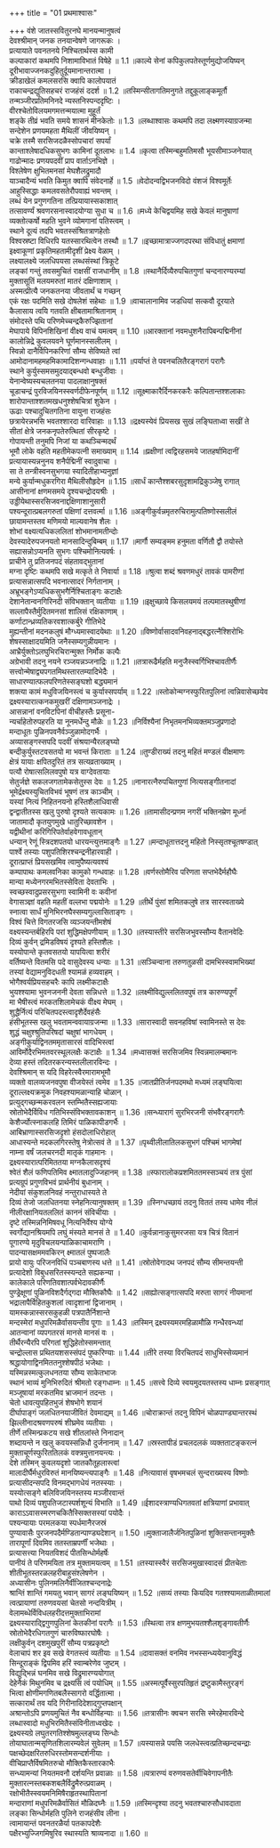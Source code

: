 +++
title = "01 प्रथमाश्वासः"

+++
वंशे जातस्सवितुरनघे मानयन्मानुषत्वं  
देवश्श्रीमान् जनक तनयान्वेषणे जागरूकः ।  
प्रत्यायाते पवनतनये निश्चितार्थस्स कामी  
कल्पाकारां कथमपि निशामाविभातं विषेहे ॥ 1.1 ॥काल्ये सेनां कपिकुलपतेस्तूर्णमुद्योजयिष्यन्  
दूरीभावाज्जनकदुहितुर्दूयमानान्तरात्मा ।  
क्रीडाखेलं कमलसरसि क्वापि कालोपयातं  
राकाचन्द्रद्युतिसहचरं राजहंसं ददर्श ॥ 1.2 ॥तस्मिन्सीतागतिमनुगते तद्दुकूलाङ्कमूर्तौ  
तन्मञ्जीरप्रतिमनिनदे न्यस्तनिस्पन्ददृष्टिः ।  
वीरश्चेतोविलयमगमत्तन्मयात्मा मुहूर्तं  
शङ्के तीव्रं भवति समये शासनं मीनकेतोः ॥ 1.3 ॥लब्धाश्वासः कथमपि तदा लक्ष्मणस्याग्रजन्मा  
सन्देशेन प्रणयमहता मैथिलीं जीवयिष्यन् ।  
चक्रे तस्मै सरसिजदळैस्सोपचारां सपर्यां  
कान्ताश्लेषादधिकसुभगः कामिनां दूतलाभः ॥ 1.4 ॥कृत्वा तस्मिन्बहुमतिमसौ भूयसीमाञ्जनेयात्  
गाढोन्मादः प्रणयपदवीं प्राप वार्ताऽनभिज्ञे ।  
विश्लेषेण क्षुभितमनसां मेघशैलद्रुमादौ  
याञ्चादैन्यं भवति किमुत क्वापि संवेदनार्हे ॥ 1.5 ॥वेदोदन्वद्विभजनविदो वंशजं विश्वमूर्तेः  
आहुस्सिद्धाः कमलवसतेरौपवाह्यं भवन्तम् ।  
लब्धं येन प्रगुणगतिना तत्प्रियायास्सकाशात्  
तत्सावर्ण्यं श्रवणरसनास्वादयोग्या सुधा च ॥ 1.6 ॥मध्ये केचिद्वयमिह सखे केवलं मानुषाणां  
व्यक्तोत्कर्षो महति भुवने व्योमगानां पतिस्त्वम् ।  
स्थाने दूत्यं तदपि भवतस्संश्रितत्राणहेतोः  
विश्वस्रष्टा विधिरपि यतस्सारथित्वेन तस्थौ ॥ 1.7 ॥इच्छामात्राज्जगदपरथा संविधातुं क्षमाणां  
इक्ष्वाकूणां प्रकृतिमहतामीदृशीं प्रेक्ष्य वेळाम् ।  
लक्ष्यालक्ष्ये जलधिपयसा लब्धसंस्थां त्रिकूटे  
लङ्कां गन्तुं तवसमुचितं राक्षसीं राजधानीम् ॥ 1.8 ॥स्थानैर्दिव्यैरुपचितगुणां चन्दनारण्यरम्यां  
मुक्तासूतिं मलयमरुतां मातरं दक्षिणाशाम् ।  
अस्मत्प्रीत्यै जनकतनया जीवतार्थं च गच्छन्  
एकं रक्षः पदमिति सखे दोषलेशं सहेथाः ॥ 1.9 ॥वाचालानामिव जडधियां सत्कवौ दूरयाते  
कैलासाय त्वयि गतवति क्षीबतामाश्रितानाम् ।  
संमोदस्ते पथि परिणमेच्चन्द्रकैरुज्झितानां  
मेघापाये विपिनशिखिनां वीक्ष्य वाचं यमत्वम् ॥ 1.10 ॥आरक्तानां नवमधुशनैरापिबन्पद्मिनीनां  
कालोन्निद्रे कुवलयवने घूर्णमानस्सलीलम् ।  
स्विन्नो दानैर्विपिनकरिणां सौम्य सेविष्यते त्वां  
आमोदानामहमहमिकामादिशन्गन्धवाहाः ॥ 1.11 ॥पर्याप्तं ते पवनचलितैरङ्गरागं परागैः  
स्थाने कुर्युस्समसमुदयाद्बन्धवो बन्धुजीवाः ।  
येनान्वेष्यस्यचलतनया पादलाक्षानुषक्तं  
चूडाचन्द्रं पुरविजयिनस्स्वर्णदीफेनपूर्णम् ॥ 1.12 ॥सूक्ष्माकारैर्दिनकरकरैः कल्पितान्तश्शलाकाः  
शारोपान्ताश्शतमखधनुश्शेषचित्रां शुकेन ।  
ऊढाः पश्चादुचितगतिना वायुना राजहंसः  
छत्रायेरन्नभसि भवतश्शारदा वारिवाहाः ॥ 1.13 ॥द्रक्ष्यस्येवं प्रियसख सुखं लङ्घिताध्वा सखीं ते  
सीतां क्षेत्रे जनकनृपतेरुत्थितां सीरकृष्टे ।  
गोपायन्ती तनुमपि निजां या कथञ्चिन्मदर्थं  
भूमौ लोके वहति महतीमेकपत्नी समाख्याम् ॥ 1.14 ॥प्रक्षीणां त्वद्विरहसमये जातहर्षामिदानीं  
प्रत्यायास्यन्ननुनय शनैर्पद्मिनीं स्वादुवाचा ।  
सा ते तन्त्रीस्वनसुभगया स्यादितीहाभ्यनुज्ञां  
मन्ये कुर्यान्मधुकरगिरा मैथिलीसौहृदेन ॥ 1.15 ॥सार्धं कान्तैश्शबरसुदृशामद्रिकुञ्जेषु रागात्  
आसीनानां क्षणमसमये दृश्यचन्द्रोदयश्रीः ।  
उड्डीयेथास्सरसिजवनाद्दक्षिणाशानुसारी  
पश्यन्दूरात्प्रबलगरुतां पक्षिणां दत्तवर्त्मा ॥ 1.16 ॥अङ्गीकुर्वन्नमृतरुचिरामुत्पतिष्णोस्सलीलं  
छायामन्तस्तव मणिमयो माल्यवानेष शैलः ।  
शोभां वक्ष्यत्यधिकललितां शोभमानामतीन्दोः  
देवस्यादेरुपजनयतो मानसादिन्दुबिम्बम् ॥ 1.17 ॥मार्गौ सम्यङ्मम हनुमता वर्णितौ द्वौ तयोस्ते  
सह्यासन्नोऽप्यनति सुभगः पश्चिमोनित्यवर्षः ।  
प्राचीने तु प्रतिजनपदं संहतावद्भुतानां  
मग्ना दृष्टिः कथमपि सखे मत्कृते ते निवार्या ॥ 1.18 ॥श्रुत्वा शब्दं श्रवणमधुरं तावकं पामरीणां  
प्रत्यासन्नात्सपदि भवनात्सादरं निर्गतानाम् ।  
अभ्रूभङ्गेऽप्यधिकसुभगैर्निश्चिताङ्गः कटाक्षैः  
देशानेतान्वनगिरिनदी संविभक्तान् व्यतीयाः ॥ 1.19 ॥इक्षुच्छाये किसलयमयं तल्पमातस्थुषीणां  
सल्लापैस्तैर्मुदितमनसां शालिसं रक्षिकाणाम् ।  
कर्णाटान्ध्रव्यतिकरवशात्कर्बुरे गीतिभेदे  
मुह्यन्तीनां मदनकलुषं मौग्ध्यमास्वादयेथाः ॥ 1.20 ॥विष्णोर्वासादवनिवहनाद्बद्धरत्नैश्शिरोभिः  
शेषस्साक्षादयमिति जनैस्सम्यगुन्नीयमानः ।  
आभ्रैर्युक्तोऽलघुभिरचिरान्मुक्त निर्मोक कल्पैः  
अग्रेभावी तदनु नयने रञ्जयन्नञ्जनाद्रिः ॥ 1.21 ॥तत्रारूढैर्महति मनुजैस्स्वर्गिभिश्चावतीर्णैः  
सत्त्वोन्मेषाद्व्यपगतमिथस्तारतम्यादिभेदैः ।  
साधारण्यात्फलपरिणतेस्सङ्घशो बद्ध्यमानं  
शक्त्या कामं मधुविजयिनस्त्वं च कुर्यास्सपर्याम् ॥ 1.22 ॥स्तोकोन्मग्नस्फुरितपुलिनां त्वन्निवासेच्छयेव  
द्रक्ष्यस्यारात्कनकमुखरीं दक्षिणामञ्जनाद्रेः ।  
आसन्नानां वनविटपिनां वीचीहस्तैः प्रसूना-  
न्यर्चाहेतोरुपहरति या नूनमर्धेन्दु मौळेः ॥ 1.23 ॥निर्विश्यैनां निभृतमनभिव्यक्तमञ्जुप्रणादो  
मन्दाधूतः पुळिनपवनैर्वञ्जुळामोदगर्भैः ।  
अव्यासङ्गस्सपदि पदवीं संश्रयान्यैरलङ्घ्यो  
बन्दीकुर्युस्तटवसतयो मा भवन्तं किराताः ॥ 1.24 ॥तुण्डीराख्यं तदनु महितं मण्डलं वीक्षमाणः  
क्षेत्रं यायाः क्षपितदुरितं तत्र सत्यव्रताख्याम् ।  
पत्यौ रोषात्सलिलवपुषो यत्र वाग्देवतायाः  
सेतुर्जज्ञे सकलजगतामेकसेतुस्स देवः ॥ 1.25 ॥नानारत्नैरुपचितगुणां नित्यसङ्गीतनादां  
भूमेर्द्रक्ष्यस्युचितविभवं भूषणं तत्र काञ्चीम् ।  
यस्यां नित्यं निहितनयनो हस्तिशैलाधिवासी  
द्वन्द्वातीतस्स खलु पुरुषो दृश्यते सत्यकामः ॥ 1.26 ॥तामासीदन्प्रणम नगरीं भक्तिनम्रेण मूर्ध्ना  
जातामादौ कृतयुगमुखे धातुरिच्छावशेन ।  
यद्वीथीनां करिगिरिपतेर्वाहवेगावधूतान्  
धन्यान् रेणूं स्त्रिदशपतयो धारयन्त्युत्तमाङ्गैः ॥ 1.27 ॥मन्दाधूतात्तदनु महितो निस्सृतश्चूतषण्डात्  
पार्श्वे तस्याः पशुपतिशिरश्चन्द्रनीहारवाही ।  
दूरात्प्राप्तं प्रियसखमिव त्वामुपैष्यत्यवश्यं  
कम्पापाथः कमलवनिका कामुको गन्धवाहः ॥ 1.28 ॥वर्णस्तोमैरिव परिणता सप्तभेदैर्महौघैः  
मान्या मध्येनगरमभितस्सेविता देवताभिः ।  
स्वच्छस्वादुप्रसरसुभगा स्वामिनी वः कवीनां  
वेगासञ्ज्ञां वहति महतीं वल्लभा पद्मयोनेः ॥ 1.29 ॥तीर्थे पुंसां शमितकलुषे तत्र सारस्वताख्ये  
स्नात्वा सार्धं मुनिभिरनघैस्सम्यगुल्लासिताङ्गः ।  
विश्वं चित्ते विगतरजसि व्यञ्जयन्तीमशेषं  
वक्ष्यस्यन्तर्बहिरपि परां शुद्धिमक्षेपणीयाम् ॥ 1.30 ॥तस्यास्तीरे सरसिजभुवस्सौम्य वैतानवेदिः  
दिव्यं कुर्वन् द्रमिडविषयं दृश्यते हस्तिशैलः ।  
यस्योपान्ते कृतवसतयो यापयित्वा शरीरं  
वर्तिष्यन्ते वितमसि पदे वासुदेवस्य धन्याः ॥ 1.31 ॥सञ्चिन्वाना तरुणतुळसी दामभिस्स्वामभिख्यां  
तस्यां वेद्यामनुविदधती श्यामळं हव्यवाहम् ।  
भोगैश्वर्यप्रियसहचरैः कापि लक्ष्मीकटाक्षैः  
भुयश्श्यामा भुवनजननी देवता सन्निधत्ते ॥ 1.32 ॥लक्ष्मीविद्युल्ललितवपुषं तत्र कारुण्यपूर्णं  
मा भैषीस्त्वं मरकतशिलामेचकं वीक्ष्य मेघम् ।  
शुद्धैर्नित्यं परिचितपदस्त्वादृशैर्देवहंसैः  
हंसीभूतस्स खलु भवतामन्ववायाग्रजन्मा ॥ 1.33 ॥सारास्वादी सवनहविषां स्वामिनस्ते स देवः  
शुद्धं चक्षुश्श्रुतिपरिषदां चक्षुषां भागधेयम् ।  
अङ्गीकुर्याद्विनतममृतासारसं वादिभिस्त्वां  
आविर्मोदैरभिमतवरस्थूललक्षैः कटाक्षैः ॥ 1.34 ॥मध्वासक्तं सरसिजमिव स्विन्नमालम्बमानः  
देव्या हस्तं तदितरकरन्यस्तलीलारविन्दः ।  
देवश्श्रिमान् स यदि विहरेत्स्वैरमारामभूमौ  
व्यक्तो वालव्यजनवपुषा वीजयेस्तं त्वमेव ॥ 1.35 ॥जातप्रीतिर्जनपदमथो मध्यमं लङ्घयित्वा  
दूराल्लक्ष्यक्रमुक निवहश्यामळान्याहि चोळान् ।  
प्रत्युद्गच्छन्मकरवलन स्तम्भितैस्सह्यजायाः  
स्रोतोभेदैर्विविध गतिभिस्संविभक्तावकाशन् ॥ 1.36 ॥सन्ध्यारागं सुरभिरजनी संभवैरङ्गरागैः  
केशैर्ज्योत्स्नाकलहि तिमिरं पाळिकापीडगर्भैः ।  
आबिभ्राणास्सरसिजदृशो हंसदोलाधिरोहात्  
आधास्यन्ते मदकलगिरस्तेषु नेत्रोत्सवं ते ॥ 1.37 ॥पृथ्वीलीलातिलकसुभगं पश्चिमं भागमेषां  
नाम्ना वर्षं जलचरनदी मातृकं गाहमानः ।  
द्रक्ष्यस्यारात्परिमिततया मग्नकैलासदृश्यं  
श्वेतं शैलं फणिपतिमिव क्ष्मातलादुज्जिहानम् ॥ 1.38 ॥स्फारालोकप्रशमिततमस्सञ्चयं तत्र पुंसां  
प्रत्यग्रूपं प्रगुणविभवं प्रार्थनीयं बुधानाम् ।  
नेदीयां संकुशलनिवहं नन्तुराधास्यते ते  
दिव्यं तेजो जलधितनया स्नेहनित्यानुषक्तम् ॥ 1.39 ॥स्निग्धच्छायं तदनु विततं तस्य धामेव नीलं  
नीलीरक्षानियतललितं काननं संविचीयाः ।  
दृष्टे तस्मिन्ननिमिषवधू नित्यनिर्वेश्य योग्ये  
स्वर्गोद्यानश्रियमपि लघुं मंस्यते मानसं ते ॥ 1.40 ॥कुर्वन्नानाकुसुमरजसा यत्र चित्रं वितानं  
पूगारण्ये मृदुविचलयन्पाळिकाचामराणि ।  
पादन्यासक्षममवकिरन् क्ष्मातलं पुष्पजालैः  
प्रायो वायुः परिजनविधिं पञ्चबाणस्य धत्ते ॥ 1.41 ॥स्रोतोवेगादथ जनपदं सौम्य सीमन्तयन्ती  
प्रत्यादेशो विबुधसरितस्स्यन्दते सह्यकन्या ।  
कालेकाले परिणतिवशात्पर्वभेदावकीर्णैः  
पुण्ड्रेक्षूणां पुळिनविशदैर्गद्गदा मौक्तिकौघैः ॥ 1.42 ॥सह्योत्सङ्गात्सपदि मरुता सागरं नीयमानां  
भद्रालापैर्विहितकुशलां त्वादृशानां द्विजानाम् ।  
यामस्कन्नास्सरसकुहळी पत्रपातैर्निशान्ते  
मन्दस्मेरां मधुपरिमळैर्वासयन्तीव पूगाः ॥ 1.43 ॥तस्मिन् द्रक्ष्यस्यमरमहिळामौळि गन्धैरवन्ध्यां  
आतन्वानां व्यपगतरसं मानसे मानसं वः ।  
तीर्थैरन्यैरपि परिगतां शुद्धिहेतोस्समन्तात्  
चन्द्रोल्लास प्रथितयशसस्संपदं पुष्करिण्याः ॥ 1.44 ॥तीरे तस्या विरचितपदं साधुभिस्सेव्यमानं  
श्रद्धायोगाद्विनमिततनुश्शेषपीठं भजेथाः ।  
यस्मिन्नस्मत्कुलधनतया सौम्य साकेतभाजः  
स्थानं भाव्यं मुनिभिरुदितं श्रीमतो रङ्गधाम्नः ॥ 1.45 ॥सत्त्वे दिव्ये स्वयमुदयतस्तस्य धाम्नः प्रसङ्गात्  
मञ्जूषायां मरकतमिव भ्राजमानं तदन्तः ।  
चेतो धावत्युपहितभुजं शेषभोगे शयानं  
दीर्घापाङ्गं जलधितनयाजीवितं देवमाद्यम् ॥ 1.46 ॥चोराक्रान्तं तदनु विपिनं चोळपाण्ड्यान्तरस्थं  
झिल्लीनादश्रवणपरुषं शीघ्रमेव व्यतीयाः ।  
तीर्णे तस्मिन्प्रकटय सखे शीतलांस्ते निनादान्  
शब्दायन्ते न खलु कवयस्सन्निधौ दुर्जनानाम् ॥ 1.47 ॥स्रस्तापीडं प्रचलदलकं व्यक्तताटङ्करत्नं  
मुक्ताचूर्णस्फुरिततिलकं वक्त्रमुत्तानयन्त्यः ।  
देशे तस्मिन् कुवलयदृशो जातकौतूहलास्त्वां  
मालादीर्घैर्मधुरविरुतं मानयिष्यन्त्यपाङ्गैः ॥ 1.48 ॥नित्यावासं वृषभमचलं सुन्दराख्यस्य विष्णोः  
प्रत्यासीदन्सपदि विनमद्भागधेयं नतस्स्याः ।  
यस्योत्सङ्गे बलिविजयिनस्तस्य मञ्जीरवान्तं  
पाथो दिव्यं पशुपतिजटास्पर्शशून्यं विभाति ॥ 1.49 ॥ईशादस्त्राण्यधिगतवतां क्षत्रियाणां प्रभावात्  
काराऽऽवासस्मरणचकितैस्सिक्तसस्यां पयोदैः ।  
पश्यन्यायाः परमलकया स्पर्धमानैरजस्रं  
पुण्यावासैः पुरजनपदैर्मण्डितान्पाण्ड्यदेशान् ॥ 1.50 ॥मुक्ताजालैर्जनितपुळिनां शुक्तिसन्तानमुक्तैः  
तारापूर्णां दिवमिव ततस्ताम्रपर्णीं भजेथाः ।  
प्रत्यासत्त्या नियतविशदं पीतसिन्धोर्महर्षेः  
पानीयं ते परिणमयिता तत्र मुक्तामयत्वम् ॥ 1.51 ॥तस्यास्स्वैरं सरसिजमुखास्वादसं प्रीतचेताः  
शीतीभूतस्तरळलहरीबाहुसंश्लेषणेन ।  
अध्यासीनः पुलिनमलिनैर्वीजितश्चन्दनाद्रेः  
श्रान्तिं शान्तिं गमयतु भवान् सागरं लङ्घयिष्यन् ॥ 1.52 ॥सव्यं तस्याः कियदिव गतश्श्यामताळीतमालां  
त्वत्प्रायाणां तरुणवयसां चेतसो नन्दयित्रीम् ।  
वेलामब्धेर्विविधलहरीदत्तमुक्ताभिरामां  
द्रक्ष्यस्याराद्द्विगुणपुलिनां केतकीनां परागैः ॥ 1.53 ॥स्थित्वा तत्र क्षणमुभयतश्शैलशृङ्गावतीर्णैः  
स्रोतोभेदैरधिगतगुणं चारुविष्फारघोषैः ।  
लक्षीकुर्वन् दशमुखपुरीं सौम्य पत्रप्रकृष्टो  
वेलाचापं शर इव सखे वेगतस्त्वं व्यतीयाः ॥ 1.54 ॥दावासक्तं वनमिव नभस्सन्ध्ययेवानुविद्धं  
सिन्दूराङ्कं द्विपमिव हरिं स्वाम्बरेणेव जुष्टम् ।  
विद्युद्भिन्नं घनमिव सखे विद्रुमारण्ययोगात्  
देहेनैकं मिथुनमिव च द्रक्ष्यसि त्वं पयोधिम् ॥ 1.55 ॥अस्मत्पूर्वैस्सुरपतिहृतं द्रष्टुकामैस्तुरङ्गं  
भित्वा क्षोणीमगणितबलैस्सागरो वर्द्धितात्मा ।  
सत्कारार्थं तव यदि गिरीनादिदेशाद्गुप्तपक्षान्  
अश्रान्तोऽपि प्रणयमुचितं नैव बन्धोर्विहन्याः ॥ 1.56 ॥तत्रासीनः क्वचन सरसि स्मेरहेमारविन्दे  
लब्धास्वादो मधुभिरमितैस्संविनीताध्वखेदः ।  
द्रक्ष्यस्यग्रे लघुतरगतिश्शेषमुल्लङ्घ्य सिन्धोः  
तोयाघातान्मसृणितशिलारम्यवेलं सुवेलम् ॥ 1.57 ॥यस्यासन्ने पयसि जलधेस्त्वत्प्रतिच्छन्दचन्द्राः  
पक्षच्छेदक्षरितरुधिरस्तोमसन्दर्शनीयाः ।  
वीचिप्राप्तैर्विषमितरुचो मौक्तिकैस्तारकाभैः  
सन्ध्यामन्यां नियतमवनौ दर्शयन्ति प्रवाळाः ॥ 1.58 ॥यत्रारण्यं वरुणवसतेर्वीचिवेगापनीतैः  
मुक्तारत्नस्तबकशबलैर्विद्रुमैरुत्प्रवाळम् ।  
रक्षोभीतैस्स्वयमनिमिषैराहृतस्थापितानां  
मन्दाराणां मधुपरिमळैर्वासितं मौळिदघ्नैः ॥ 1.59 ॥तस्मिन्दृश्या तदनु भवतश्चारुसौधावदाता  
लङ्का सिन्धोर्महति पुलिने राजहंसीव लीना ।  
त्वामायान्तं पवनतरळैर्या पतकापदेशैः  
पक्षैरभ्युज्जिगमिषुरिव स्थास्यति श्राव्यनादा ॥ 1.60 ॥